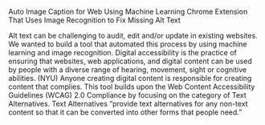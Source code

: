 Auto Image Caption for Web Using Machine Learning
Chrome Extension That Uses Image Recognition to Fix Missing Alt Text

Alt text can be challenging to audit, edit and/or update in existing websites. We wanted to build a tool that automated this process by using machine learning and image recognition. Digital accessibility is the practice of ensuring that websites, web applications, and digital content can be used by people with a diverse range of hearing, movement, sight or cognitive abilities. (NYU) Anyone creating digital content is responsible for creating content that complies. This tool builds upon the Web Content Accessibility Guidelines (WCAG) 2.0 Compliance by focusing on the category of Text Alternatives. Text Alternatives “provide text alternatives for any non-text content so that it can be converted into other forms that people need.”
